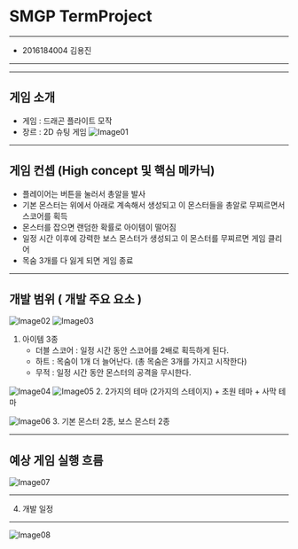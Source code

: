 # SMGP TermProject

---------
+ 2016184004 김용진
---------

---------
게임 소개 
---------
+ 게임 : 드래곤 플라이트 모작
+ 장르 : 2D 슈팅 게임
![Image01](https://imgur.com/67nSN7A.png)

---------
게임 컨셉 (High concept 및 핵심 메카닉)
---------	
+ 플레이어는 버튼을 눌러서 총알을 발사
+ 기본 몬스터는 위에서 아래로 계속해서 생성되고 이 몬스터들을 총알로 무찌르면서 스코어를 획득
+ 몬스터를 잡으면 랜덤한 확률로 아이템이 떨어짐
+ 일정 시간 이후에 강력한 보스 몬스터가 생성되고 이 몬스터를 무찌르면 게임 클리어
+ 목숨 3개를 다 잃게 되면 게임 종료

---------			
개발 범위 ( 개발 주요 요소 )
---------
![Image02](https://imgur.com/QPSdC1S.png)
![Image03](https://imgur.com/e1QG0ak.png)
1. 아이템 3종  
	+ 더블 스코어 : 일정 시간 동안 스코어를 2배로 획득하게 된다.
	+ 하트 : 목숨이 1개 더 늘어난다. (총 목숨은 3개를 가지고 시작한다)
	+ 무적 : 일정 시간 동안 몬스터의 공격을 무시한다.

![Image04](https://imgur.com/F7qyTMI.png)
![Image05](https://imgur.com/JHwmOiw.png)
2. 2가지의 테마 (2가지의 스테이지)
	+ 초원 테마
	+ 사막 테마		

![Image06](https://imgur.com/uOX2u5C.png)
3. 기본 몬스터 2종, 보스 몬스터 2종

---------
예상 게임 실행 흐름
---------
![Image07](https://imgur.com/LvvMeZu.png)

---------
4. 개발 일정
---------
![Image08](https://imgur.com/VQZPi04.png)


